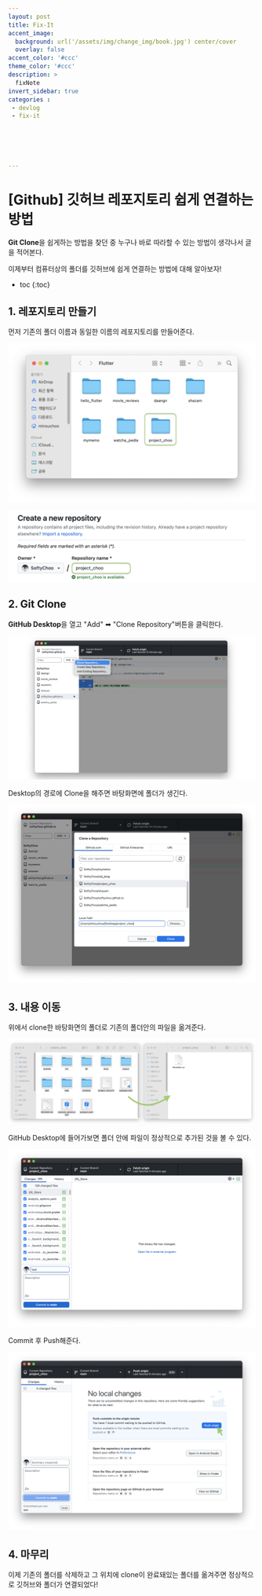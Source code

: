 ```yaml
---
layout: post
title: Fix-It
accent_image: 
  background: url('/assets/img/change_img/book.jpg') center/cover
  overlay: false
accent_color: '#ccc'
theme_color: '#ccc'
description: >
  fixNote
invert_sidebar: true
categories :
 - devlog
 - fix-it





---
```


# [Github] 깃허브 레포지토리 쉽게 연결하는 방법

**Git Clone**을 쉽게하는 방법을 찾던 중 누구나 바로 따라할 수 있는 방법이 생각나서 글을 적어본다.

이제부터 컴퓨터상의 폴더를 깃허브에 쉽게 연결하는 방법에 대해 알아보자! 



* toc
{:toc}


## 1. 레포지토리 만들기 

먼저 기존의 폴더 이름과 동일한 이름의 레포지토리를 만들어준다.

![gitclone1](../../../assets/img/blog/gitclone1-8284465.png)

![gitclone2](../../../assets/img/blog/gitclone2.png)



## 2. Git Clone

**GitHub Desktop**을 열고 "Add" ➡ "Clone Repository"버튼을 클릭한다.

![gitclone3](../../../assets/img/blog/gitclone3.png)

Desktop의 경로에 Clone을 해주면 바탕화면에 폴더가 생긴다.

![gitclone4](../../../assets/img/blog/gitclone4.png)

## 3. 내용 이동

위에서 clone한 바탕화면의 폴더로 기존의 폴더안의 파일을 옮겨준다.

![gitclone5](../../../assets/img/blog/gitclone5.png)

GitHub Desktop에 들어가보면 폴더 안에 파일이 정상적으로 추가된 것을 볼 수 있다.

![gitclone6](../../../assets/img/blog/gitclone6.png)

Commit 후 Push해준다.

![gitclone7](../../../assets/img/blog/gitclone7.png)

## 4. 마무리

이제 기존의 폴더를 삭제하고 그 위치에 clone이 완료돼있는 폴더를 옮겨주면 정상적으로 깃허브와 폴더가 연결되었다!

